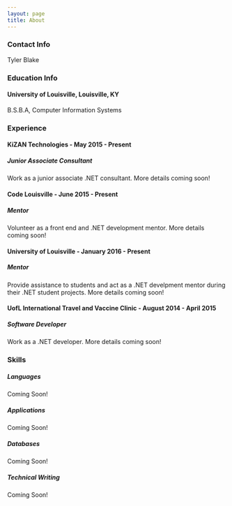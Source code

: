 ```yaml
---
layout: page
title: About
---
```


### Contact Info
<p>Tyler Blake</p>
<p></p>



### Education Info
<h4>University of Louisville, Louisville, KY</h4>
<p>B.S.B.A, Computer Information Systems</p>

### Experience

<h4>KiZAN Technologies - May 2015 - Present</h4>
<h5>Junior Associate Consultant</h5>
<p>Work as a junior associate .NET consultant. More details coming soon!</p>
<h4>Code Louisville - June 2015 - Present</h4>
<h5>Mentor</h5>
<p>Volunteer as a front end and .NET development mentor. More details coming soon!</p>
<h4>University of Louisville - January 2016 - Present</h4>
<h5>Mentor</h5>
<p>Provide assistance to students and act as a .NET develpment mentor during their .NET student projects. More details coming soon!</p>
<h4>UofL International Travel and Vaccine Clinic - August 2014 - April 2015</h4>
<h5>Software Developer</h5>
<p>Work as a .NET developer. More details coming soon!</p>


### Skills
<h5>Languages</h5>
<p>Coming Soon!</p>
<h5>Applications</h5>
<p>Coming Soon!</p>
<h5>Databases</h5>
<p>Coming Soon!</p>
<h5>Technical Writing</h5>
<p>Coming Soon!</p>